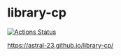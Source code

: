 # library-cp
[![Actions Status](https://github.com/Astral-23/library-cp/workflows/verify/badge.svg)](https://github.com/Astral-23/library-cp/actions)

https://astral-23.github.io/library-cp/
